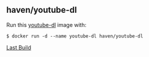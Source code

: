 ## haven/youtube-dl

Run this [youtube-dl][] image with:

    $ docker run -d --name youtube-dl haven/youtube-dl

[Last Build][packages]

[youtube-dl]: https://youtube-dl.url
[packages]: PACKAGES.md
